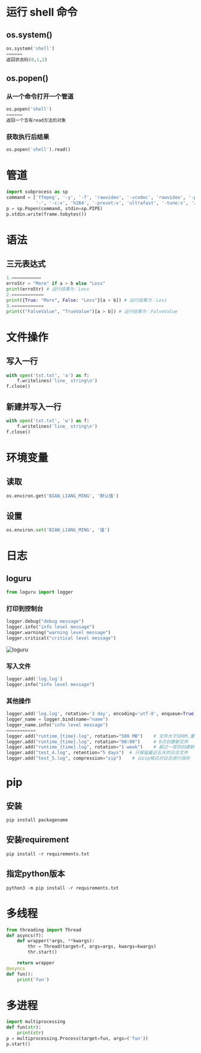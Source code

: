 # 运行 shell 命令

## os.system()

```python
os.system('shell')
======
返回状态码(0,1,2)
```

## os.popen()

###  从一个命令打开一个管道

```python
os.popen('shell')
======
返回一个含有read方法的对象
```

### 获取执行后结果

```python
os.popen('shell').read()
```

# 管道

```python
import subprocess as sp
command = ['ffmpeg', '-y', '-f', 'rawvideo', '-vcodec', 'rawvideo', '-pix_fmt', 'bgr24', '-s', '1920*1080', '-r', '30', '-i',
           '-', '-c:v', 'h264', '-preset:v', 'ultrafast', '-tune:v', 'zerolatency', '-f', 'flv', '-r', '30', 'rtmp://127.0.0.1:5002/live']
p = sp.Popen(command, stdin=sp.PIPE)
p.stdin.write(frame.tobytes())
```

# 语法

## 三元表达式

```python
1.===========
erroStr = "More" if a > b else "Less"
print(erroStr) # 运行结果为：Less
2.============
print({True: "More", False: "Less"}[a > b]) # 运行结果为：Less
3.============
print(("FalseValue", "TrueValue")[a > b]) # 运行结果为：FalseValue
```

# 文件操作

## 写入一行

```python
with open('txt.txt', 'a') as f:
    f.writelines('line_ string\n')
f.close()
```

## 新建并写入一行

```python
with open('txt.txt', 'w') as f:
    f.writelines('line_ string\n')
f.close()
```



# 环境变量

## 读取

```python
os.environ.get('BIAN_LIANG_MING', '默认值')
```

## 设置

```python
os.environ.set('BIAN_LIANG_MING', '值')
```

# 日志

## loguru

```python
from loguru import logger
```

### 打印到控制台

```python
logger.debug("debug message")
logger.info("info level message")
logger.warning("warning level message")
logger.critical("critical level message")
```

![loguru](https://img.jbzj.com/file_images/article/202202/202202160856239.png)

### 写入文件

```python
logger.add('log.log')
logger.info("info level message")
```

### 其他操作

```python
logger.add('log.log', rotation='3 day', encoding='utf-8', enqueue=True, retention='7 days', filter=lambda record: record["extra"]["name"] == "name")
logger_name = logger.bind(name="name")
logger_name.info("info level message")
===========
logger.add("runtime_{time}.log", rotation="500 MB")    # 文件大于500M,重新生成一个文件
logger.add("runtime_{time}.log", rotation="00:00")     # 0点创建新文件
logger.add("runtime_{time}.log", rotation="1 week")    # 超过一周则创建新文件
logger.add("test_4.log", retention="5 days")  # 只保留最近五天的日志文件
logger.add("test_5.log", compression="zip")    # 以zip格式对日志进行保存
```

# pip

## 安装

```shell
pip install packagename
```

## 安装requirement

```shell
pip install -r requirements.txt
```

## 指定python版本

```shell
python3 -m pip install -r requirements.txt
```

# 多线程

```python
from threading import Thread
def asyncs(f):
    def wrapper(*args, **kwargs):
        thr = Thread(target=f, args=args, kwargs=kwargs)
        thr.start()

    return wrapper
@asyncs
def fun():
    print('fun')
```

# 多进程

```python
import multiprocessing
def fun(str):
    print(str)
p = multiprocessing.Process(target=fun, args=('fun'))
p.start()
```



